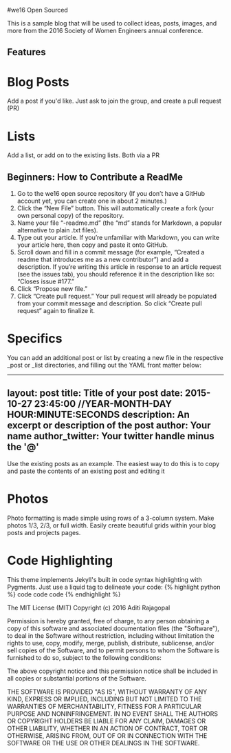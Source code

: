 #we16 Open Sourced

This is a sample blog that will be used to collect ideas, posts, images, and more from the 2016 Society of Women Engineers annual conference.

Features
--------

Blog Posts
==========

Add a post if you'd like. Just ask to join the group, and create a pull request (PR)

Lists
=====

Add a list, or add on to the existing lists. Both via a PR

Beginners: How to Contribute a ReadMe
-------------------------------------

1. Go to the we16 open source repository (If you don’t have a GitHub account yet, you can create one in about 2 minutes.)
2. Click the “New File” button. This will automatically create a fork (your own personal copy) of the repository.
3. Name your file “-readme.md” (the “md” stands for Markdown, a popular alternative to plain .txt files).
4. Type out your article. If you’re unfamiliar with Markdown, you can write your article here, then copy and paste it onto GitHub.
5. Scroll down and fill in a commit message (for example, “Created a readme that introduces me as a new contributor”) and add a description. If you’re writing this article in response to an article request (see the issues tab), you should reference it in the description like so: “Closes issue #177.”
6. Click “Propose new file.”
7. Click “Create pull request.” Your pull request will already be populated from your commit message and description. So click “Create pull request” again to finalize it.

Specifics
=========

You can add an additional post or list by creating a new file in the respective _post or _list directories, and filling out the YAML front matter below:

---
layout: post
title:  Title of your post
date: 2015-10-27 23:45:00 //YEAR-MONTH-DAY HOUR:MINUTE:SECONDS
description: An excerpt or description of the post
author: Your name
author_twitter: Your twitter handle minus the '@'
---

Use the existing posts as an example. The easiest way to do this is to copy and paste the contents of an existing post and editing it

Photos
======

Photo formatting is made simple using rows of a 3-column system. Make photos 1/3, 2/3, or full width. Easily create beautiful grids within your blog posts and projects pages.

Code Highlighting
=================

This theme implements Jekyll's built in code syntax highlighting with Pygments. Just use a liquid tag to delineate your code: {% highlight python %} code code code {% endhighlight %}



The MIT License (MIT) Copyright (c) 2016 Aditi Rajagopal

Permission is hereby granted, free of charge, to any person obtaining a copy of this software and associated documentation files (the "Software"), to deal in the Software without restriction, including without limitation the rights to use, copy, modify, merge, publish, distribute, sublicense, and/or sell copies of the Software, and to permit persons to whom the Software is furnished to do so, subject to the following conditions:

The above copyright notice and this permission notice shall be included in all copies or substantial portions of the Software.

THE SOFTWARE IS PROVIDED "AS IS", WITHOUT WARRANTY OF ANY KIND, EXPRESS OR IMPLIED, INCLUDING BUT NOT LIMITED TO THE WARRANTIES OF MERCHANTABILITY, FITNESS FOR A PARTICULAR PURPOSE AND NONINFRINGEMENT. IN NO EVENT SHALL THE AUTHORS OR COPYRIGHT HOLDERS BE LIABLE FOR ANY CLAIM, DAMAGES OR OTHER LIABILITY, WHETHER IN AN ACTION OF CONTRACT, TORT OR OTHERWISE, ARISING FROM, OUT OF OR IN CONNECTION WITH THE SOFTWARE OR THE USE OR OTHER DEALINGS IN THE SOFTWARE.